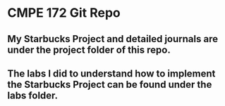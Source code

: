 # CMPE 172 Git Repo

## My Starbucks Project and detailed journals are under the project folder of this repo. 
## The labs I did to understand how to implement the Starbucks Project can be found under the labs folder. 
